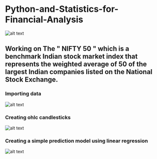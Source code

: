 # Python-and-Statistics-for-Financial-Analysis
![alt text](https://miro.medium.com/max/720/1*oCdh87yc7a3EbOy-90uNIw.jpeg)
## Working on The " NIFTY 50 " which is a benchmark Indian stock market index that represents the weighted average of 50 of the largest Indian companies listed on the National Stock Exchange.
### Importing data
![alt text](https://pbs.twimg.com/media/FdSTb5tVUAARIGk?format=png&name=900x900)
### Creating ohlc candlesticks
![alt text](https://pbs.twimg.com/media/FdSTW_fUoAAUbtK?format=png&name=medium)
### Creating a simple prediction model using linear regression
![alt text](https://pbs.twimg.com/media/FdSTT_FaEAAmZu4?format=jpg&name=large)
